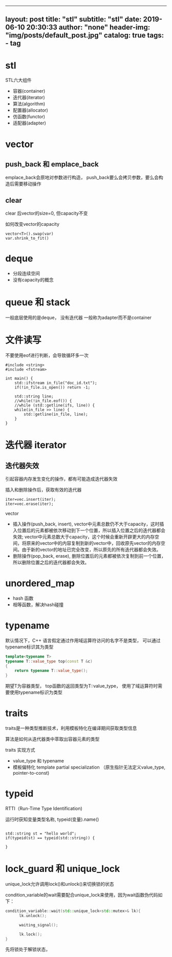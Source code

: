 
---
layout:     post
title:      "stl"
subtitle:   "stl"
date:       2019-06-10 20:30:33
author:     "none"
header-img: "img/posts/default_post.jpg"
catalog: true
tags:
    - tag
---
# stl

STL六大组件
- 容器(container)
- 迭代器(iterator)
- 算法(algorithm)
- 配置器(allocator)
- 仿函数(functor)
- 适配器(adapter)

# vector

## push_back 和 emplace_back
emplace_back会原地对参数进行构造，
push_back要么会拷贝参数，要么会构造后需要移动操作

## clear 
clear 后vector的size=0, 但capacity不变

如何改变vector的capacity
```
vector<T>().swap(var)
var.shrink_to_fit()
```

# deque
- 分段连续空间
- 没有capacity的概念

# queue 和 stack
一般底层使用的是deque， 没有迭代器
一般称为adapter而不是container


# 文件读写
不要使用eof进行判断，会导致循环多一次
```
#include <string>
#include <fstream>

int main() {
    std::ifstream in_file("doc_id.txt");
    if(!in_file.is_open()) return -1;

    std::string line;
    //while(!in_file.eof()) {
    //while (std::getline(ifs, line)) {
    while(in_file >> line) {
        std::getline(in_file, line);
    }
}
```


# 迭代器 iterator


## 迭代器失效

引起容器内存发生变化的操作，都有可能造成迭代器失效

插入和删除操作后，获取有效的迭代器
```
iter=vec.insert(iter);
iter=vec.erase(iter);
```

vector
- 插入操作(push_back, insert), vector中元素总数仍不大于capacity，这时插入位置后的元素都被依次移动到下一个位置，所以插入位置之后的迭代器都会失效; vector中元素总数大于capacity，这个时候会重新开辟更大的内存空间，将原来的vector中的内容复制到新的vector中，回收原先vector的内存空间。由于新的vector的地址已完全改变，所以原先的所有迭代器都会失效。
- 删除操作(pop_back, erase), 删除位置后的元素都被依次复制到前一个位置，所以删除位置之后的迭代器都会失效。


# unordered_map

- hash 函数
- 相等函数，解决hash碰撞


# typename
默认情况下，C++ 语言假定通过作用域运算符访问的名字不是类型， 可以通过typename标识其为类型
```c++
template<typename T>
typename T::value_type top(const T &c)
{
    return typename T::value_type();
}
```
期望T为容器类型， top函数的返回类型为T::value_type， 使用了域运算符时需要使用typename标识为类型

# traits
traits是一种类型推断技术，利用模板特化在编译期间获取类型信息

算法是如何从迭代器类中萃取出容器元素的类型

traits 实现方式
- value_type 和 typename
- 模板偏特化 template partial specialization （原生指针无法定义value_type, pointer-to-const)


# typeid
RTTI（Run-Time Type Identification)

运行时获知变量类型名称, typeid(变量).name()

```

std::string st = "hello world";
if(typeid(st) == typeid(std::string)) {

}
```

# lock_guard 和 unique_lock
unique_lock允许调用lock()和unlock()来切换锁的状态

condition_variable的wait需要配合unique_lock来使用，因为wait函数伪代码如下：
```c++
condition_variable::wait(std::unique_lock<std::mutex>& lk){
      lk.unlock();

      waiting_signal();

      lk.lock();
}
```
先将锁处于解锁状态，
